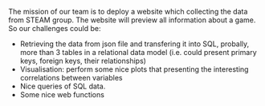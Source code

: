 The mission of our team is to deploy a website which collecting the data from STEAM group. The website will preview all information about a game. So our challenges could be:
+ Retrieving the data from json file and transfering it into SQL, probally, more than 3 tables in a relational data model (i.e. could present primary keys, foreign keys, their relationships)
+ Visualisation: perform some nice plots that presenting the interesting correlations between variables
+ Nice queries of SQL data.
+ Some nice web functions

